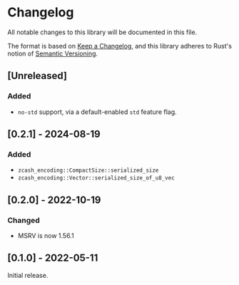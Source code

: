 # Changelog
All notable changes to this library will be documented in this file.

The format is based on [Keep a Changelog](https://keepachangelog.com/en/1.0.0/),
and this library adheres to Rust's notion of
[Semantic Versioning](https://semver.org/spec/v2.0.0.html).

## [Unreleased]
### Added
- `no-std` support, via a default-enabled `std` feature flag.

## [0.2.1] - 2024-08-19
### Added
- `zcash_encoding::CompactSize::serialized_size`
- `zcash_encoding::Vector::serialized_size_of_u8_vec`

## [0.2.0] - 2022-10-19
### Changed
- MSRV is now 1.56.1

## [0.1.0] - 2022-05-11
Initial release.
